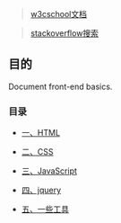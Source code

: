 > [w3cschool文档](http://www.w3school.com.cn/)

> [stackoverflow搜索](https://stackoverflow.com/tour)

## 目的

Document front-end basics.

### 目录 

- [一、HTML](https://github.com/dongrui23/WEB/tree/master/html)

- [二、CSS](https://github.com/dongrui23/WEB/tree/master/css)

- [三、JavaScript](https://github.com/dongrui23/WEB/tree/master/javascript)

- [四、jquery](https://github.com/dongrui23/WEB/tree/master/jQuery)

- [五、一些工具](https://github.com/dongrui23/WEB/tree/master/tools)
